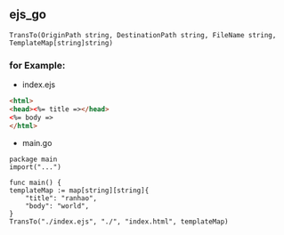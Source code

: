 ## ejs_go

```golang
TransTo(OriginPath string, DestinationPath string, FileName string, TemplateMap[string]string)
```

### for Example:
- index.ejs
```html
<html>
<head><%= title =></head>
<%= body =>
</html>
```
- main.go
```golang
package main
import("...")

func main() {
templateMap := map[string][string]{
    "title": "ranhao",
    "body": "world",
}
TransTo("./index.ejs", "./", "index.html", templateMap)
```

